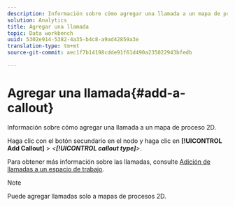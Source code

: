 ```yaml
---
description: Información sobre cómo agregar una llamada a un mapa de proceso 2D.
solution: Analytics
title: Agregar una llamada
topic: Data workbench
uuid: 5302e914-5382-4a35-b4c8-a9ad42859a3e
translation-type: tm+mt
source-git-commit: aec1f7b14198cdde91f61d490a235022943bfedb

---
```



# Agregar una llamada{#add-a-callout}

Información sobre cómo agregar una llamada a un mapa de proceso 2D.

Haga clic con el botón secundario en el nodo y haga clic en **[!UICONTROL Add Callout]** > *&lt;**[!UICONTROL callout type]**>*.

Para obtener más información sobre las llamadas, consulte [Adición de llamadas a un espacio de trabajo](../../../../home/c-get-started/c-vis/c-call-wkspc.md#concept-212b09e763044d938987b4a9c658adc0).

>[!NOTE]
>
>Puede agregar llamadas solo a mapas de procesos 2D.

